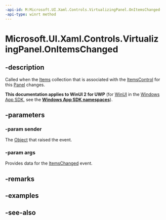 ```yaml
---
-api-id: M:Microsoft.UI.Xaml.Controls.VirtualizingPanel.OnItemsChanged(System.Object,Microsoft.UI.Xaml.Controls.Primitives.ItemsChangedEventArgs)
-api-type: winrt method
---
```


<!-- Method syntax
virtual protected void OnItemsChanged(System.Object sender, Windows.UI.Xaml.Controls.Primitives.ItemsChangedEventArgs args)
-->

# Microsoft.UI.Xaml.Controls.VirtualizingPanel.OnItemsChanged

## -description
Called when the [Items](itemscontrol_items.md) collection that is associated with the [ItemsControl](itemscontrol.md) for this [Panel](panel.md) changes.

**This documentation applies to WinUI 2 for UWP** (for [WinUI](/windows/apps/winui/winui3/) in the [Windows App SDK](/windows/apps/windows-app-sdk/), see the **[Windows App SDK namespaces](/windows/windows-app-sdk/api/winrt/)**).

## -parameters
### -param sender
The [Object](/dotnet/api/system.object?view=dotnet-uwp-10.0&preserve-view=true) that raised the event.

### -param args
Provides data for the [ItemsChanged](itemcontainergenerator_itemschanged.md) event.

## -remarks

## -examples

## -see-also
